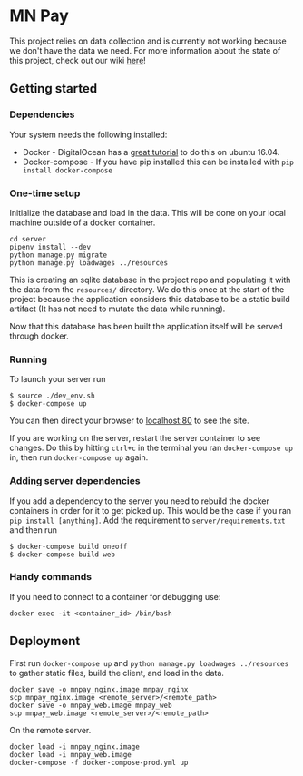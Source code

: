 # MN Pay #
This project relies on data collection and is currently not working because we don't have the data we need.
For more information about the state of this project, check out our wiki [here](https://github.com/OpenTwinCities/mnpay/wiki)!

## Getting started ##
### Dependencies ###
Your system needs the following installed:

- Docker - DigitalOcean has a [great tutorial](https://www.digitalocean.com/community/tutorials/how-to-install-and-use-docker-on-ubuntu-16-04) to do this on ubuntu 16.04.
- Docker-compose - If you have pip installed this can be installed with `pip install docker-compose`

### One-time setup ###

Initialize the database and load in the data. This will be done on your local
machine outside of a docker container.

```
cd server
pipenv install --dev
python manage.py migrate
python manage.py loadwages ../resources
```

This is creating an sqlite database in the project repo and populating it
with the data from the `resources/` directory. We do this once at the start
of the project because the application considers this database to be
a static build artifact (It has not need to mutate the data while running).

Now that this database has been built the application itself will be served
through docker.

### Running ###
To launch your server run
```
$ source ./dev_env.sh
$ docker-compose up
```
You can then direct your browser to [localhost:80](http://localhost/) to see the site.

If you are working on the server, restart the server container to see changes.
Do this by hitting `ctrl+c` in the terminal you ran `docker-compose up` in,
then run `docker-compose up` again.

### Adding server dependencies ###
If you add a dependency to the server you need to rebuild the docker containers
in order for it to get picked up. This would be the case if you ran
`pip install [anything]`. Add the requirement to `server/requirements.txt`
and then run
```
$ docker-compose build oneoff
$ docker-compose build web
```

### Handy commands ###
If you need to connect to a container for debugging use:
```
docker exec -it <container_id> /bin/bash
```

## Deployment ##
First run `docker-compose up` and `python manage.py loadwages ../resources` to
gather static files, build the client, and load in the data.

```
docker save -o mnpay_nginx.image mnpay_nginx
scp mnpay_nginx.image <remote_server>/<remote_path>
docker save -o mnpay_web.image mnpay_web
scp mnpay_web.image <remote_server>/<remote_path>
```

On the remote server.

```
docker load -i mnpay_nginx.image
docker load -i mnpay_web.image
docker-compose -f docker-compose-prod.yml up
```
